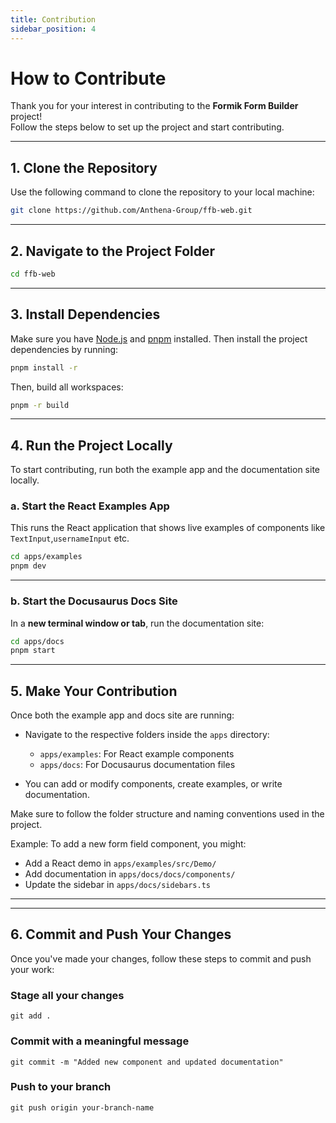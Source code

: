 ```yaml
---
title: Contribution
sidebar_position: 4
---
```


# How to Contribute

Thank you for your interest in contributing to the **Formik Form Builder** project!   
Follow the steps below to set up the project and start contributing.

---

## 1. Clone the Repository

Use the following command to clone the repository to your local machine:

```bash
git clone https://github.com/Anthena-Group/ffb-web.git
```
---
## 2. Navigate to the Project Folder

```bash
cd ffb-web

```
---

## 3. Install Dependencies

Make sure you have [Node.js](https://nodejs.org/) and [pnpm](https://pnpm.io/) installed. Then install the project dependencies by running:

```bash
pnpm install -r

```
Then, build all workspaces:
```bash
pnpm -r build
```
---

## 4. Run the Project Locally

To start contributing, run both the example app and the documentation site locally.

### a. Start the React Examples App

This runs the React application that shows live examples of components like `TextInput`,`usernameInput` etc.

```bash
cd apps/examples
pnpm dev
```
---

### b. Start the Docusaurus Docs Site

In a **new terminal window or tab**, run the documentation site:

```bash
cd apps/docs
pnpm start
```
---

## 5. Make Your Contribution

Once both the example app and docs site are running:

- Navigate to the respective folders inside the `apps` directory:
  - `apps/examples`: For React example components
  - `apps/docs`: For Docusaurus documentation files

- You can add or modify components, create examples, or write documentation.

Make sure to follow the folder structure and naming conventions used in the project.

 Example: To add a new form field component, you might:
- Add a React demo in `apps/examples/src/Demo/`
- Add documentation in `apps/docs/docs/components/`
- Update the sidebar in `apps/docs/sidebars.ts`

---
---

## 6. Commit and Push Your Changes

Once you've made your changes, follow these steps to commit and push your work:

### Stage all your changes
`git add .`

### Commit with a meaningful message
`git commit -m "Added new component and updated documentation"`

### Push to your branch
`git push origin your-branch-name`
